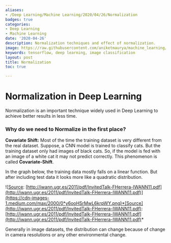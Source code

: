 ```yaml
---
aliases:
- /Deep Learning/Machine Learning/2020/04/26/Normalization
badges: true
categories:
- Deep Learning
- Machine Learning
date: '2020-04-26'
description: Normalization techniques and effect of normalization.
image: https://raw.githubusercontent.com/aniketmaurya/machine_learning/master/blog_files/2020-04-26-Normalization/0_y6ooHSrMwL6krpWY.png
keywords: tensorflow, deep learning, image classification
layout: post
title: Normalization
toc: true

---
```


# Normalization in Deep Learning

Normalization is an important technique widely used in Deep Learning to achieve better results in less time.

### Why do we need to Normalize in the first place?

**Covariate Shift:** Most of the time the training dataset is very different from the real dataset. Suppose, a CNN model is trained to classify cats. But the training dataset only had images of black cats. So, if the model is fed with an image of a white cat it may not predict correctly.
This phenomenon is called **Covariate-Shift**.

In the graph below, the training data mostly falls on a linear function. But after including test data it looks more like a quadratic distribution.

![[Source](http://iwann.ugr.es/2011/pdf/InvitedTalk-FHerrera-IWANN11.pdf): [http://iwann.ugr.es/2011/pdf/InvitedTalk-FHerrera-IWANN11.pdf](http://iwann.ugr.es/2011/pdf/InvitedTalk-FHerrera-IWANN11.pdf)](https://cdn-images-1.medium.com/max/2000/0*y6ooHSrMwL6krpWY.png)*[Source](http://iwann.ugr.es/2011/pdf/InvitedTalk-FHerrera-IWANN11.pdf): [http://iwann.ugr.es/2011/pdf/InvitedTalk-FHerrera-IWANN11.pdf](http://iwann.ugr.es/2011/pdf/InvitedTalk-FHerrera-IWANN11.pdf)*

Generally in image datasets, the distribution can change because of change in camera resolutions or any other environmental change.
